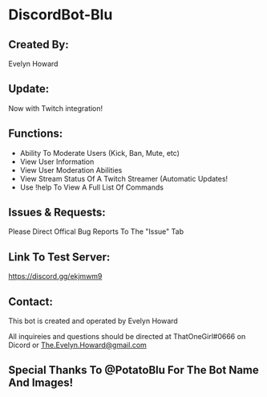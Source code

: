 # DiscordBot-Blu

## Created By: 

Evelyn Howard

## Update: 

Now with Twitch integration!

## Functions:

- Ability To Moderate Users (Kick, Ban, Mute, etc)
- View User Information
- View User Moderation Abilities
- View Stream Status Of A Twitch Streamer (Automatic Updates!
- Use !help To View A Full List Of Commands

## Issues & Requests:

Please Direct Offical Bug Reports To The "Issue" Tab

## Link To Test Server:

https://discord.gg/ekjmwm9

## Contact:

This bot is created and operated by Evelyn Howard

All inquireies and questions should be directed at ThatOneGirl#0666 on Dicord or The.Evelyn.Howard@gmail.com

## Special Thanks To @PotatoBlu For The Bot Name And Images!
